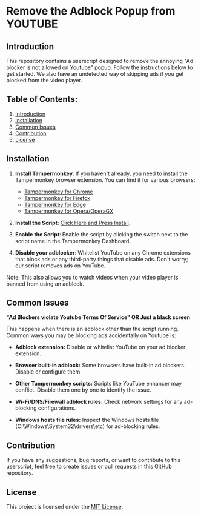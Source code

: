 # Remove the Adblock Popup from YOUTUBE

## Introduction

This repository contains a userscript designed to remove the annoying "Ad blocker is not allowed on Youtube" popup. Follow the instructions below to get started. We also have an undetected way of skipping ads if you get blocked from the video player.

## Table of Contents:

1. [Introduction](#introduction)
2. [Installation](#installation)
3. [Common Issues](#Common-Issues)
4. [Contribution](#contribution)
5. [License](#license)

## Installation

1. **Install Tampermonkey**:
   If you haven't already, you need to install the Tampermonkey browser extension. You can find it for various browsers:
   - [Tampermonkey for Chrome](https://chrome.google.com/webstore/detail/tampermonkey/dhdgffkkebhmkfjojejmpbldmpobfkfo)
   - [Tampermonkey for Firefox](https://addons.mozilla.org/en-US/firefox/addon/tampermonkey/)
   - [Tampermonkey for Edge](https://microsoftedge.microsoft.com/addons/detail/tampermonkey/iikmkjmpaadaobahmlepeloendndfphd)
   - [Tampermonkey for Opera/OperaGX](https://addons.opera.com/en-gb/extensions/details/tampermonkey-beta/)

2. **Install the Script**:
   [Click Here and Press Install](script.js?raw=True).

3. **Enable the Script**:
   Enable the script by clicking the switch next to the script name in the Tampermonkey Dashboard.

4. **Disable your adblocker**:
   Whitelist YouTube on any Chrome extensions that block ads or any third-party things that disable ads. Don't worry; our script removes ads on YouTube.


Note: This also allows you to watch videos when your video player is banned from using an adblock.

## Common Issues

**"Ad Blockers violate Youtube Terms Of Service" OR Just a black screen**

This happens when there is an adblock other than the script running. Common ways you may be blocking ads accidentally on Youtube is:

- **Adblock extension:** Disable or whitelist YouTube on your ad blocker extension.

- **Browser built-in adblock:** Some browsers have built-in ad blockers. Disable or configure them.

- **Other Tampermonkey scripts:** Scripts like YouTube enhancer may conflict. Disable them one by one to identify the issue.

- **Wi-Fi/DNS/Firewall adblock rules:** Check network settings for any ad-blocking configurations.

- **Windows hosts file rules:** Inspect the Windows hosts file (C:\Windows\System32\drivers\etc) for ad-blocking rules.

## Contribution

If you have any suggestions, bug reports, or want to contribute to this userscript, feel free to create issues or pull requests in this GitHub repository.

## License

This project is licensed under the [MIT License](LICENSE).
